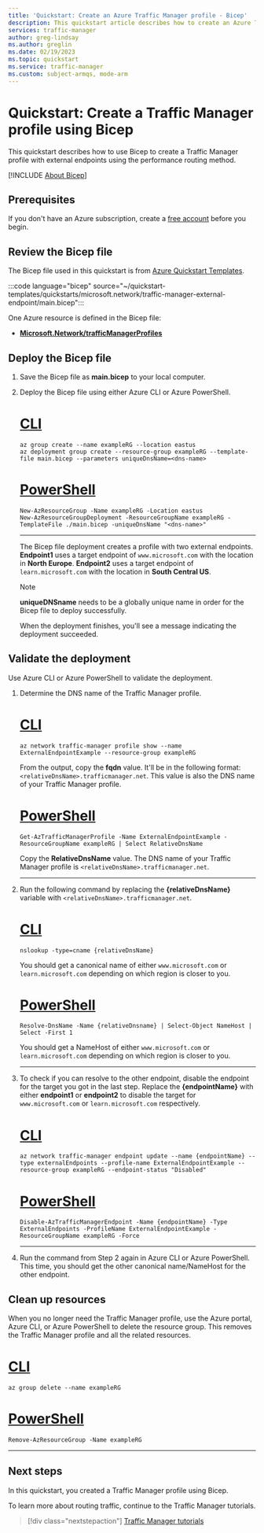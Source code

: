 ```yaml
---
title: 'Quickstart: Create an Azure Traffic Manager profile - Bicep'
description: This quickstart article describes how to create an Azure Traffic Manager profile by using Bicep.
services: traffic-manager
author: greg-lindsay
ms.author: greglin
ms.date: 02/19/2023
ms.topic: quickstart
ms.service: traffic-manager
ms.custom: subject-armqs, mode-arm
---
```


# Quickstart: Create a Traffic Manager profile using Bicep

This quickstart describes how to use Bicep to create a Traffic Manager profile with external endpoints using the performance routing method.

[!INCLUDE [About Bicep](../../includes/resource-manager-quickstart-bicep-introduction.md)]

## Prerequisites

If you don't have an Azure subscription, create a [free account](https://azure.microsoft.com/free/?WT.mc_id=A261C142F) before you begin.

## Review the Bicep file

The Bicep file used in this quickstart is from [Azure Quickstart Templates](https://azure.microsoft.com/resources/templates/traffic-manager-external-endpoint).

:::code language="bicep" source="~/quickstart-templates/quickstarts/microsoft.network/traffic-manager-external-endpoint/main.bicep":::

One Azure resource is defined in the Bicep file:

* [**Microsoft.Network/trafficManagerProfiles**](/azure/templates/microsoft.network/trafficmanagerprofiles)

## Deploy the Bicep file

1. Save the Bicep file as **main.bicep** to your local computer.
1. Deploy the Bicep file using either Azure CLI or Azure PowerShell.

    # [CLI](#tab/CLI)

    ```azurecli-interactive
    az group create --name exampleRG --location eastus
    az deployment group create --resource-group exampleRG --template-file main.bicep --parameters uniqueDnsName=<dns-name>
    ```

    # [PowerShell](#tab/PowerShell)

    ```azurepowershell-interactive
    New-AzResourceGroup -Name exampleRG -Location eastus
    New-AzResourceGroupDeployment -ResourceGroupName exampleRG -TemplateFile ./main.bicep -uniqueDnsName "<dns-name>"
    ```

    ---

    The Bicep file deployment creates a profile with two external endpoints. **Endpoint1** uses a target endpoint of `www.microsoft.com` with the location in **North Europe**. **Endpoint2** uses a target endpoint of `learn.microsoft.com` with the location in **South Central US**.

    > [!NOTE]
    > **uniqueDNSname** needs to be a globally unique name in order for the Bicep file to deploy successfully.

   When the deployment finishes, you'll see a message indicating the deployment succeeded.

## Validate the deployment

Use Azure CLI or Azure PowerShell to validate the deployment.

1. Determine the DNS name of the Traffic Manager profile.

    # [CLI](#tab/CLI)

    ```azurecli-interactive
    az network traffic-manager profile show --name ExternalEndpointExample --resource-group exampleRG 
    ```

    From the output, copy the **fqdn** value. It'll be in the following format: `<relativeDnsName>.trafficmanager.net`. This value is also the DNS name of your Traffic Manager profile.

    # [PowerShell](#tab/PowerShell)

    ```azurepowershell-interactive
    Get-AzTrafficManagerProfile -Name ExternalEndpointExample -ResourceGroupName exampleRG | Select RelativeDnsName
    ```

    Copy the **RelativeDnsName** value. The DNS name of your Traffic Manager profile is `<relativeDnsName>.trafficmanager.net`.

    ---

2. Run the following command by replacing the **{relativeDnsName}** variable with `<relativeDnsName>.trafficmanager.net`.

    # [CLI](#tab/CLI)

    ```azurecli-interactive
    nslookup -type=cname {relativeDnsName}
    ```

    You should get a canonical name of either `www.microsoft.com` or `learn.microsoft.com` depending on which region is closer to you.

    # [PowerShell](#tab/PowerShell)

    ```powershell-interactive
    Resolve-DnsName -Name {relativeDnsname} | Select-Object NameHost | Select -First 1
    ```

    You should get a NameHost of either `www.microsoft.com` or `learn.microsoft.com` depending on which region is closer to you.

    ---

3. To check if you can resolve to the other endpoint, disable the endpoint for the target you got in the last step. Replace the **{endpointName}** with either **endpoint1** or **endpoint2** to disable the target for `www.microsoft.com` or `learn.microsoft.com` respectively.

    # [CLI](#tab/CLI)

    ```azurecli-interactive
    az network traffic-manager endpoint update --name {endpointName} --type externalEndpoints --profile-name ExternalEndpointExample --resource-group exampleRG --endpoint-status "Disabled"
    ```

    # [PowerShell](#tab/PowerShell)

    ```azurepowershell-interactive
    Disable-AzTrafficManagerEndpoint -Name {endpointName} -Type ExternalEndpoints -ProfileName ExternalEndpointExample -ResourceGroupName exampleRG -Force
    ```

    ---

4. Run the command from Step 2 again in Azure CLI or Azure PowerShell. This time, you should get the other canonical name/NameHost for the other endpoint.

## Clean up resources

When you no longer need the Traffic Manager profile, use the Azure portal, Azure CLI, or Azure PowerShell to delete the resource group. This removes the Traffic Manager profile and all the related resources.

# [CLI](#tab/CLI)

```azurecli-interactive
az group delete --name exampleRG
```

# [PowerShell](#tab/PowerShell)

```azurepowershell-interactive
Remove-AzResourceGroup -Name exampleRG
```

---

## Next steps

In this quickstart, you created a Traffic Manager profile using Bicep.

To learn more about routing traffic, continue to the Traffic Manager tutorials.

> [!div class="nextstepaction"]
> [Traffic Manager tutorials](tutorial-traffic-manager-improve-website-response.md)
